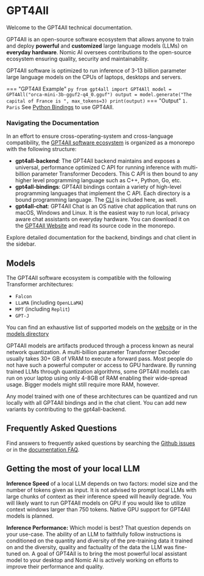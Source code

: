# GPT4All
Welcome to the GPT4All technical documentation.

GPT4All is an open-source software ecosystem that allows anyone to train and deploy **powerful** and **customized** large language models (LLMs) on **everyday hardware**.
Nomic AI oversees contributions to the open-source ecosystem ensuring quality, security and maintainability.

GPT4All software is optimized to run inference of 3-13 billion parameter large language models on the CPUs of laptops, desktops and servers.

=== "GPT4All Example"
    ``` py
    from gpt4all import GPT4All
    model = GPT4All("orca-mini-3b-gguf2-q4_0.gguf")
    output = model.generate("The capital of France is ", max_tokens=3)
    print(output)
    ```
=== "Output"
    ```
    1. Paris
    ```
See [Python Bindings](gpt4all_python.md) to use GPT4All.

### Navigating the Documentation
In an effort to ensure cross-operating-system and cross-language compatibility, the [GPT4All software ecosystem](https://github.com/nomic-ai/gpt4all)
is organized as a monorepo with the following structure:

- **gpt4all-backend**: The GPT4All backend maintains and exposes a universal, performance optimized C API for running inference with multi-billion parameter Transformer Decoders.
This C API is then bound to any higher level programming language such as C++, Python, Go, etc.
- **gpt4all-bindings**: GPT4All bindings contain a variety of high-level programming languages that implement the C API. Each directory is a bound programming language. The [CLI](gpt4all_cli.md) is included here, as well.
- **gpt4all-chat**: GPT4All Chat is an OS native chat application that runs on macOS, Windows and Linux. It is the easiest way to run local, privacy aware chat assistants on everyday hardware. You can download it on the [GPT4All Website](https://gpt4all.io) and read its source code in the monorepo.

Explore detailed documentation for the backend, bindings and chat client in the sidebar.
## Models
The GPT4All software ecosystem is compatible with the following Transformer architectures:

- `Falcon`
- `LLaMA` (including `OpenLLaMA`)
- `MPT` (including `Replit`)
- `GPT-J`

You can find an exhaustive list of supported models on the [website](https://gpt4all.io) or in the [models directory](https://raw.githubusercontent.com/nomic-ai/gpt4all/main/gpt4all-chat/metadata/models3.json)


GPT4All models are artifacts produced through a process known as neural network quantization.
A multi-billion parameter Transformer Decoder usually takes 30+ GB of VRAM to execute a forward pass.
Most people do not have such a powerful computer or access to GPU hardware. By running trained LLMs through quantization algorithms, 
some GPT4All models can run on your laptop using only 4-8GB of RAM enabling their wide-spread usage.
Bigger models might still require more RAM, however.

Any model trained with one of these architectures can be quantized and run locally with all GPT4All bindings and in the
chat client. You can add new variants by contributing to the gpt4all-backend.

## Frequently Asked Questions
Find answers to frequently asked questions by searching the [Github issues](https://github.com/nomic-ai/gpt4all/issues) or in the [documentation FAQ](gpt4all_faq.md).

## Getting the most of your local LLM

**Inference Speed**
of a local LLM depends on two factors: model size and the number of tokens given as input. 
It is not advised to prompt local LLMs with large chunks of context as their inference speed will heavily degrade.
You will likely want to run GPT4All models on GPU if you would like to utilize context windows larger than 750 tokens. Native GPU support for GPT4All models is planned.

**Inference Performance:**
Which model is best? That question depends on your use-case. The ability of an LLM to faithfully follow instructions is conditioned
on the quantity and diversity of the pre-training data it trained on and the diversity, quality and factuality of the data the LLM
was fine-tuned on. A goal of GPT4All is to bring the most powerful local assistant model to your desktop and Nomic AI is actively
working on efforts to improve their performance and quality.
